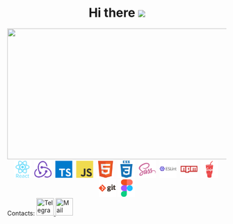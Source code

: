<h1 align="center">
   Hi there
   <img src="https://media.giphy.com/media/hvRJCLFzcasrR4ia7z/giphy.gif" width="30px"/>
</h1>
<div align="center">
  <img src="https://media.giphy.com/media/dWesBcTLavkZuG35MI/giphy.gif" width="600" height="300"/>
</div>

<div align="center">
  <img src="https://github.com/devicons/devicon/blob/master/icons/react/react-original-wordmark.svg" title="React" alt="React" width="40" height="40"/>&nbsp;
  <img src="https://github.com/devicons/devicon/blob/master/icons/redux/redux-original.svg" title="Redux" alt="Redux " width="40" height="40"/>&nbsp;
  <img src="https://github.com/devicons/devicon/blob/master/icons/typescript/typescript-original.svg" title="TS" alt="TS " width="40" height="40"/>&nbsp;
  <img src="https://github.com/devicons/devicon/blob/master/icons/javascript/javascript-original.svg" title="JavaScript" alt="JavaScript" width="40" height="40"/>&nbsp;
  <img src="https://github.com/devicons/devicon/blob/master/icons/html5/html5-original.svg" title="HTML5" alt="HTML" width="40" height="40"/>&nbsp;
  <img src="https://github.com/devicons/devicon/blob/master/icons/css3/css3-plain-wordmark.svg"  title="CSS3" alt="CSS" width="40" height="40"/>&nbsp;
  <img src="https://github.com/devicons/devicon/blob/master/icons/sass/sass-original.svg"  title="SASS" alt="SASS" width="40" height="40"/>&nbsp;
   <img src="https://github.com/devicons/devicon/blob/master/icons/eslint/eslint-original-wordmark.svg" title="Eslint" alt="Eslint " width="40" height="40"/>&nbsp;
  <img src="https://github.com/devicons/devicon/blob/master/icons/npm/npm-original-wordmark.svg"  title="NPM" alt="NPM" width="40" height="40"/>&nbsp;
  <img src="https://github.com/devicons/devicon/blob/master/icons/gulp/gulp-plain.svg"  title="Gulp" alt="Gulp" width="40" height="40"/>&nbsp;
  <img src="https://github.com/devicons/devicon/blob/master/icons/git/git-original-wordmark.svg" title="Git" **alt="Git" width="40" height="40"/>
  <img src="https://github.com/devicons/devicon/blob/master/icons/figma/figma-original.svg" title="Figma" **alt="Figma" width="40" height="40"/>
</div>

<div align="justify" margin-rigth="20px">
   <span>
      Contacts:
   </span>
   
   <a href="https://t.me/gmmmmd">
      <img src="https://simpleicons.org/icons/telegram.svg" title="Telegram" **alt="Telegram" width="40" height="40"/>
   </a>
   
   <a href="mailto:zoopark86@yandex.ru">
      <img src="https://simpleicons.org/icons/gmail.svg" title="Mail" **alt="Mail" width="40" height="40"/>
   </a>
</div>
